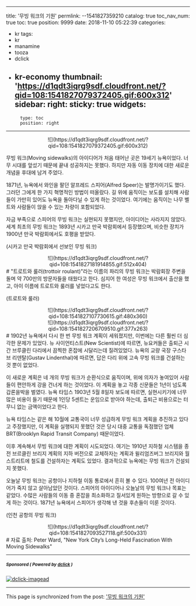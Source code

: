 
---
title: '무빙 워크의 기원'
permlink: --1541827359210
catalog: true
toc_nav_num: true
toc: true
position: 9999
date: 2018-11-10 05:22:39
categories:
- kr
tags:
- kr
- manamine
- tooza
- dclick
- kr-economy
thumbnail: 'https://d1qdt3iqrg9sdf.cloudfront.net/?qid=108:1541827079372405.gif:600x312'
sidebar:
    right:
        sticky: true
widgets:
    -
        type: toc
        position: right
---


<center>
![](https://d1qdt3iqrg9sdf.cloudfront.net/?qid=108:1541827079372405.gif:600x312)
</center>

무빙 워크(Moving sidewalks)의 아이디어가 처음 태어난 곳은 19세기 뉴욕이었다. 너무 시대를 앞섰기 때문에 끝내 성공하지는 못했다. 하지만 자동 이동 장치에 대한 새로운 개념을 후대에 남겨 주었다.

1871년, 뉴욕에서 와인을 팔던 알프레드 스피어(Alfred Speer)는 발명가이기도 했다. 그러던 그에게 한 가지 혁명적인 방법이 떠올랐다. 길 위에 움직이는 보도를 설치해 사람들이 가만히 있어도 뉴욕을 돌아다닐 수 있게 하는 것이었다.  여기에는 움직이는 나무 벨트와 사람들이 앉을 수 있는 차량이 포함되었다.

자금 부족으로 스피어의 무빙 워크는 실현되지 못했지만, 아이디어는 사라지지 않았다. 세계 최초의 무빙 워크는 1893년 시카고 만국 박람회에서 등장했으며, 비슷한 장치가 1900년 만국 박람회에서도 호평을 받았다.

(시카고 만국 박람회에서 선보인 무빙 워크)
<center>
![](https://d1qdt3iqrg9sdf.cloudfront.net/?qid=108:1541827181914855.gif:512x404)
</center>
#
"트로트와 룰러(trottoir roulant)"라는 이름의 파리의 무빙 워크는 박람회장 주변을 돌며 약 700만의 방문자들을 태웠다고 한다. 심지어 한 여성은 무빙 워크에서 출산을 했고, 아이 이름에 트로트와 룰러를 넣었다고도 한다.

(트로트와 룰러)
<center>
![](https://d1qdt3iqrg9sdf.cloudfront.net/?qid=108:1541827107730615.gif:480x360)
</center>
<center>
![](https://d1qdt3iqrg9sdf.cloudfront.net/?qid=108:1541827206709510.gif:377x263)
</center>
#
1902년 뉴욕에서 다시 한 번 무빙 워크 계획이 세워졌지만, 이번에는 다른 훨씬 더 심각한 문제가 있었다. 뉴 사이언티스트(New Scientist)에 따르면, 뉴요커들은 출퇴근 시간 브루클린 다리에서 끔찍한 혼잡에 시달리는데 질려있었다. 뉴욕의 교량 국장 구스타브 리덴탈(Gustav Lindenthal)에 따르면, 답은 다리 위에 고속 무빙 워크를 건설하는 것 뿐이 없었다.

이 새로운 계획은 네 개의 무빙 워크가 순환식으로 움직이며, 위에 의자가 놓여있어 사람들이 편안하게 강을 건너게 하는 것이었다. 이 계획을 놓고 각종 신문들은 1년이 넘도록 갑론을박을 벌였다. 뉴욕 타임스 1903년 5월 8일자 보도에 따르면, 실현시키기에 너무 많은 비용이 들기 때문에 1인당 5센트는 운임으로 받아야 하는데, 출퇴근 비용으로는 터무니 없는 금액이었다고 한다. 

뉴욕 타임스는 같은 해 10월에 교통국이 너무 성급하게 무빙 워크 계획을 추진하고 있다고 주장했지만, 이 계획을 실행되지 못했던 것은 당시 대중 교통을 독점했던 업체 BRT(Brooklyn Rapid Transit Company) 때문이었다. 

이후 계속해서 무빙 워크에 대한 계획이 시도되었다. 여기는 1910년 지하철 시스템을 종전 브르클린 브리지 계획의 지하 버전으로 교체하자는 계획과 윌리엄즈버그 브리지와 월스트리트에 철도를 건설하자는 계획도 있었다. 결과적으로 뉴욕에는 무빙 워크가 건설되지 못했다. 

오늘날 무빙 워크는 공항이나 지하철 이동 통로에서 흔히 볼 수 있다. 100여년 전 아이디어가 죽지 않고 살아남았던 것이다. 스피어의 아이디어나 오늘날의 무빙 워크나 목표는 같았다. 수많은 사람들의 이동 중 혼잡을 최소화하고 질서있게 원하는 방향으로 갈 수 있게 하는 것이다. 1871년 뉴욕에서 스피어가 생각해 낸 것을 후손들이 이룬 것이다.

(인천 공항의 무빙 워크)
<center>
![](https://d1qdt3iqrg9sdf.cloudfront.net/?qid=108:1541827093527118.gif:500x331)
</center>
#
자료 출처: Peter Ward, "New York City’s Long-Held Fascination With Moving Sidewalks"

---

#####  <sub> **Sponsored ( Powered by [dclick](https://www.dclick.io) )** </sub>
[![dclick-imagead](https://s3.ap-northeast-2.amazonaws.com/dclick/image/dclick/1540726088887.png)](https://api.dclick.io/v1/c?x=eyJhbGciOiJIUzI1NiIsInR5cCI6IkpXVCJ9.eyJjIjoicGl1cy5waXVzIiwicyI6Ii0tMTU0MTgyNzM1OTIxMCIsImEiOlsiaS03Il0sInVybCI6Imh0dHBzOi8vb3Zlcm5vZGVzLmNvLmtyIiwiaWF0IjoxNTQxODI3MzU5LCJleHAiOjE4NTcxODczNTl9.xuGwu-c2oaS90fnSrJ6SnBV7ZqEOl21bmusRY9VYAP4)

- - -

This page is synchronized from the post: ['무빙 워크의 기원'](https://steemit.com/@pius.pius/--1541827359210)
